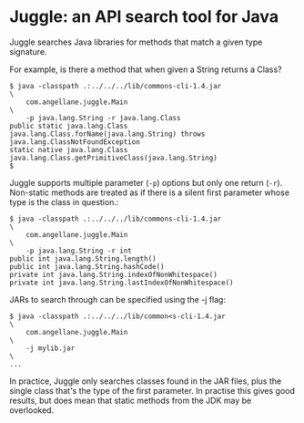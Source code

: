 # Juggle: an API search tool for Java

Juggle searches Java libraries for methods that match a given type signature.

For example, is there a method that when given a String returns a Class?
````
$ java -classpath .:../../../lib/commons-cli-1.4.jar                      \
    com.angellane.juggle.Main                                             \
    -p java.lang.String -r java.lang.Class
public static java.lang.Class java.lang.Class.forName(java.lang.String) throws java.lang.ClassNotFoundException
static native java.lang.Class java.lang.Class.getPrimitiveClass(java.lang.String)
$
````

Juggle supports multiple parameter (`-p`) options but only one return (`-r`).
Non-static methods are treated as if there is a silent first parameter
whose type is the class in question.:
````
$ java -classpath .:../../../lib/commons-cli-1.4.jar                      \
    com.angellane.juggle.Main                                             \
    -p java.lang.String -r int
public int java.lang.String.length()
public int java.lang.String.hashCode()
private int java.lang.String.indexOfNonWhitespace()
private int java.lang.String.lastIndexOfNonWhitespace()
````

JARs to search through can be specified using the -j flag:
````
$ java -classpath .:../../../lib/common<s-cli-1.4.jar                   \
    com.angellane.juggle.Main                                           \
    -j mylib.jar                                                        \
...
````

In practice, Juggle only searches classes found in the JAR files, plus the
single class that's the type of the first parameter.  In practise this gives
good results, but does mean that static methods from the JDK may be overlooked.

